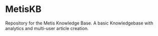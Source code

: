 # MetisKB

Repository for the Metis Knowledge Base. A basic Knowledgebase with analytics and multi-user article creation.
